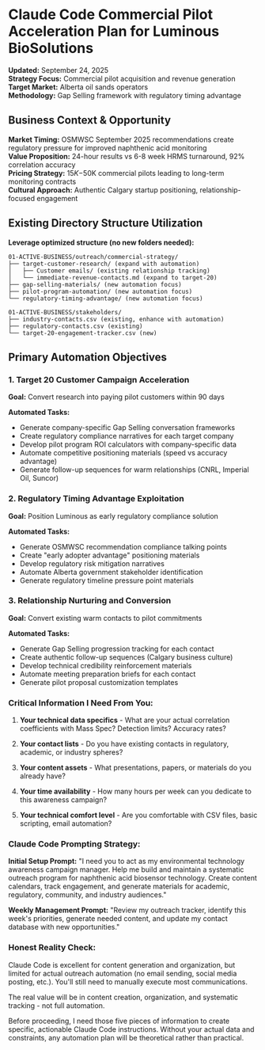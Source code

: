 # Claude Code Commercial Pilot Acceleration Plan for Luminous BioSolutions

**Updated:** September 24, 2025  
**Strategy Focus:** Commercial pilot acquisition and revenue generation  
**Target Market:** Alberta oil sands operators  
**Methodology:** Gap Selling framework with regulatory timing advantage  

## **Business Context & Opportunity**

**Market Timing:** OSMWSC September 2025 recommendations create regulatory pressure for improved naphthenic acid monitoring  
**Value Proposition:** 24-hour results vs 6-8 week HRMS turnaround, 92% correlation accuracy  
**Pricing Strategy:** $15K-$50K commercial pilots leading to long-term monitoring contracts  
**Cultural Approach:** Authentic Calgary startup positioning, relationship-focused engagement  

## **Existing Directory Structure Utilization**

**Leverage optimized structure (no new folders needed):**

```
01-ACTIVE-BUSINESS/outreach/commercial-strategy/
├── target-customer-research/ (expand with automation)
│   ├── Customer emails/ (existing relationship tracking)
│   └── immediate-revenue-contacts.md (expand to target-20)
├── gap-selling-materials/ (new automation focus)
├── pilot-program-automation/ (new automation focus)
└── regulatory-timing-advantage/ (new automation focus)

01-ACTIVE-BUSINESS/stakeholders/
├── industry-contacts.csv (existing, enhance with automation)
├── regulatory-contacts.csv (existing)
└── target-20-engagement-tracker.csv (new)
```

## **Primary Automation Objectives**

### **1. Target 20 Customer Campaign Acceleration**
**Goal:** Convert research into paying pilot customers within 90 days

**Automated Tasks:**
- Generate company-specific Gap Selling conversation frameworks
- Create regulatory compliance narratives for each target company
- Develop pilot program ROI calculators with company-specific data
- Automate competitive positioning materials (speed vs accuracy advantage)
- Generate follow-up sequences for warm relationships (CNRL, Imperial Oil, Suncor)

### **2. Regulatory Timing Advantage Exploitation**
**Goal:** Position Luminous as early regulatory compliance solution

**Automated Tasks:**
- Generate OSMWSC recommendation compliance talking points
- Create "early adopter advantage" positioning materials
- Develop regulatory risk mitigation narratives
- Automate Alberta government stakeholder identification
- Generate regulatory timeline pressure point materials

### **3. Relationship Nurturing and Conversion**
**Goal:** Convert existing warm contacts to pilot commitments

**Automated Tasks:**
- Generate Gap Selling progression tracking for each contact
- Create authentic follow-up sequences (Calgary business culture)
- Develop technical credibility reinforcement materials
- Automate meeting preparation briefs for each contact
- Generate pilot proposal customization templates

### Critical Information I Need From You:

1. **Your technical data specifics** - What are your actual correlation coefficients with Mass Spec? Detection limits? Accuracy rates?
    
2. **Your contact lists** - Do you have existing contacts in regulatory, academic, or industry spheres?
    
3. **Your content assets** - What presentations, papers, or materials do you already have?
    
4. **Your time availability** - How many hours per week can you dedicate to this awareness campaign?
    
5. **Your technical comfort level** - Are you comfortable with CSV files, basic scripting, email automation?
    

### Claude Code Prompting Strategy:

**Initial Setup Prompt:** "I need you to act as my environmental technology awareness campaign manager. Help me build and maintain a systematic outreach program for naphthenic acid biosensor technology. Create content calendars, track engagement, and generate materials for academic, regulatory, community, and industry audiences."

**Weekly Management Prompt:** "Review my outreach tracker, identify this week's priorities, generate needed content, and update my contact database with new opportunities."

### Honest Reality Check:

Claude Code is excellent for content generation and organization, but limited for actual outreach automation (no email sending, social media posting, etc.). You'll still need to manually execute most communications.

The real value will be in content creation, organization, and systematic tracking - not full automation.

Before proceeding, I need those five pieces of information to create specific, actionable Claude Code instructions. Without your actual data and constraints, any automation plan will be theoretical rather than practical.